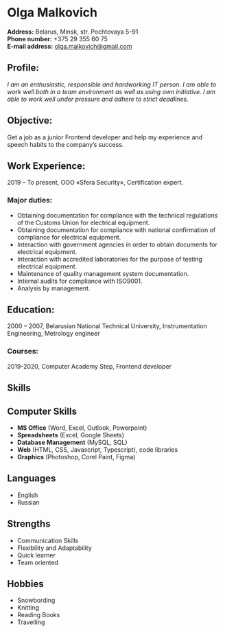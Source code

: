 # Olga Malkovich 
**Address:** Belarus, Minsk, str. Pochtovaya 5-91  
**Phone number:** +375 29 355 60 75  
**E-mail address:** olga.malkovich@gmail.com

## Profile:
_I am an enthusiastic, responsible and hardworking IT person. I am able to work well both in a team environment as well as using own initiative. I am able to work well under pressure and adhere to strict deadlines._

## Objective:
Get a job as a junior Frontend developer and help my experience and speech habits to the company’s success.

## Work Experience:
2019 – To present, OOO «Sfera Security», Certification expert.

### Major duties:
* Obtaining documentation for compliance with the technical regulations of the Customs Union for electrical equipment.
* Obtaining documentation for compliance with national confirmation of compliance for electrical equipment.
* Interaction with government agencies in order to obtain documents for electrical equipment.
* Interaction with accredited laboratories for the purpose of testing electrical equipment.
* Maintenance of quality management system documentation.
* Internal audits for compliance with ISO9001.
* Analysis by management.

## Education:
2000 – 2007, Belarusian National Technical University, Instrumentation Engineering, Metrology engineer

### Courses:
2019-2020, Computer Academy Step, Frontend developer

## Skills
## Computer Skills
* **MS Office** (Word, Excel, Outlook, Powerpoint)
* **Spreadsheets** (Excel, Google Sheets)
* **Database Management** (MySQL, SQL)
* **Web** (HTML, CSS, Javascript, Typescript), code libraries
* **Graphics** (Photoshop, Corel Paint, Figma)

## Languages
* English
* Russian

## Strengths
* Communication Skills
* Flexibility and Adaptability
* Quick learner
* Team oriented

## Hobbies
* Snowbording
* Knitting
* Reading Books
* Travelling
